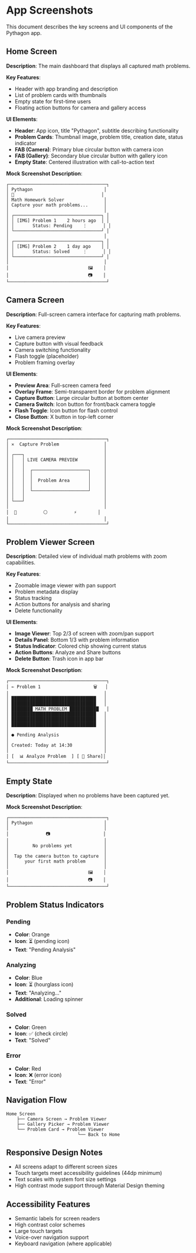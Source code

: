 # App Screenshots

This document describes the key screens and UI components of the Pythagon app.

## Home Screen

**Description**: The main dashboard that displays all captured math problems.

**Key Features**:
- Header with app branding and description
- List of problem cards with thumbnails
- Empty state for first-time users
- Floating action buttons for camera and gallery access

**UI Elements**:
- **Header**: App icon, title "Pythagon", subtitle describing functionality
- **Problem Cards**: Thumbnail image, problem title, creation date, status indicator
- **FAB (Camera)**: Primary blue circular button with camera icon
- **FAB (Gallery)**: Secondary blue circular button with gallery icon
- **Empty State**: Centered illustration with call-to-action text

**Mock Screenshot Description**:
```
┌─────────────────────────────────────┐
│ Pythagon                           │
│ 🧮                                 │
│ Math Homework Solver               │
│ Capture your math problems...      │
│                                    │
│ ┌─────────────────────────────────┐ │
│ │ [IMG] Problem 1    2 hours ago  │ │
│ │       Status: Pending    ⋮      │ │
│ └─────────────────────────────────┘ │
│                                    │
│ ┌─────────────────────────────────┐ │
│ │ [IMG] Problem 2    1 day ago    │ │
│ │       Status: Solved     ⋮      │ │
│ └─────────────────────────────────┘ │
│                                    │
│                              🖼️    │
│                              📷    │
└─────────────────────────────────────┘
```

## Camera Screen

**Description**: Full-screen camera interface for capturing math problems.

**Key Features**:
- Live camera preview
- Capture button with visual feedback
- Camera switching functionality
- Flash toggle (placeholder)
- Problem framing overlay

**UI Elements**:
- **Preview Area**: Full-screen camera feed
- **Overlay Frame**: Semi-transparent border for problem alignment
- **Capture Button**: Large circular button at bottom center
- **Camera Switch**: Icon button for front/back camera toggle
- **Flash Toggle**: Icon button for flash control
- **Close Button**: X button in top-left corner

**Mock Screenshot Description**:
```
┌─────────────────────────────────────┐
│ ✕  Capture Problem                 │
│                                    │
│ ┌───┐                              │
│ │   │ LIVE CAMERA PREVIEW          │
│ │   │                              │
│ │   │  ┌─────────────────────┐     │
│ │   │  │                     │     │
│ │   │  │  Problem Area       │     │
│ │   │  │                     │     │
│ │   │  └─────────────────────┘     │
│ │   │                              │
│ └───┘                              │
│                                    │
│  🔄          ⚪          ⚡        │
│                                    │
└─────────────────────────────────────┘
```

## Problem Viewer Screen

**Description**: Detailed view of individual math problems with zoom capabilities.

**Key Features**:
- Zoomable image viewer with pan support
- Problem metadata display
- Status tracking
- Action buttons for analysis and sharing
- Delete functionality

**UI Elements**:
- **Image Viewer**: Top 2/3 of screen with zoom/pan support
- **Details Panel**: Bottom 1/3 with problem information
- **Status Indicator**: Colored chip showing current status
- **Action Buttons**: Analyze and Share buttons
- **Delete Button**: Trash icon in app bar

**Mock Screenshot Description**:
```
┌─────────────────────────────────────┐
│ ← Problem 1                    🗑️   │
│                                    │
│ ████████████████████████████████   │
│ ████████████████████████████████   │
│ ████████ MATH PROBLEM ███████████   │
│ ████████████████████████████████   │
│ ████████████████████████████████   │
│ ████████████████████████████████   │
│                                    │
│ ● Pending Analysis                 │
│                                    │
│ Created: Today at 14:30            │
│                                    │
│ [  📊 Analyze Problem  ] [ 📱 Share]│
└─────────────────────────────────────┘
```

## Empty State

**Description**: Displayed when no problems have been captured yet.

**Mock Screenshot Description**:
```
┌─────────────────────────────────────┐
│ Pythagon                           │
│                                    │
│              📷                    │
│                                    │
│         No problems yet            │
│                                    │
│  Tap the camera button to capture  │
│      your first math problem       │
│                                    │
│                              🖼️    │
│                              📷    │
└─────────────────────────────────────┘
```

## Problem Status Indicators

### Pending
- **Color**: Orange
- **Icon**: ⏳ (pending icon)
- **Text**: "Pending Analysis"

### Analyzing
- **Color**: Blue  
- **Icon**: ⏳ (hourglass icon)
- **Text**: "Analyzing..."
- **Additional**: Loading spinner

### Solved
- **Color**: Green
- **Icon**: ✅ (check circle)
- **Text**: "Solved"

### Error
- **Color**: Red
- **Icon**: ❌ (error icon)
- **Text**: "Error"

## Navigation Flow

```
Home Screen
    ├── Camera Screen → Problem Viewer
    ├── Gallery Picker → Problem Viewer
    └── Problem Card → Problem Viewer
                           └── Back to Home
```

## Responsive Design Notes

- All screens adapt to different screen sizes
- Touch targets meet accessibility guidelines (44dp minimum)
- Text scales with system font size settings
- High contrast mode support through Material Design theming

## Accessibility Features

- Semantic labels for screen readers
- High contrast color schemes
- Large touch targets
- Voice-over navigation support
- Keyboard navigation (where applicable)